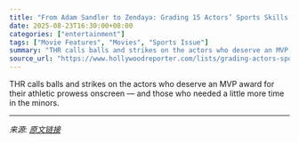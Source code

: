 ```yaml
---
title: "From Adam Sandler to Zendaya: Grading 15 Actors’ Sports Skills in Movies"
date: 2025-08-23T16:30:00+08:00
categories: ["entertainment"]
tags: ["Movie Features", "Movies", "Sports Issue"]
summary: "THR calls balls and strikes on the actors who deserve an MVP award for their athletic prowess onscreen — and those who needed a little more time in the minors."
source_url: "https://www.hollywoodreporter.com/lists/grading-actors-sports-skills-movies/"
---
```


THR calls balls and strikes on the actors who deserve an MVP award for their athletic prowess onscreen — and those who needed a little more time in the minors.

---

*来源: [原文链接](https://www.hollywoodreporter.com/lists/grading-actors-sports-skills-movies/)*
